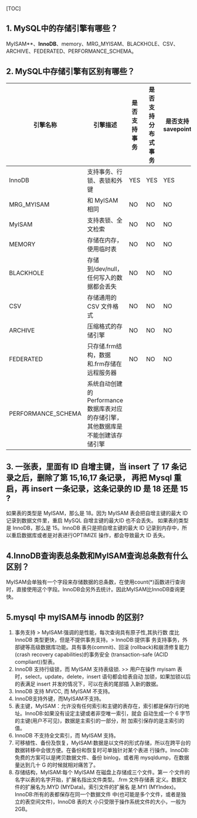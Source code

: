 [TOC]
## 1. MySQL中的存储引擎有哪些？

MyISAM**、**InnoDB**、memory、MRG_MYISAM、BLACKHOLE、CSV、ARCHIVE、FEDERATED、PERFORMANCE_SCHEMA。

## 2. MySQL中存储引擎有区别有哪些？

| 引擎名称 | 引擎描述 | 是否支持事务 | 是否支持分布式事务 | 是否支持 savepoint |
| --- | --- | --- | --- | --- |
| InnoDB | 支持事务、行锁、表锁和外键 | YES | YES | YES |
| MRG_MYISAM | 和 MyISAM相同 | NO | NO | NO |
| MyISAM | 支持表锁、全文检索 | NO | NO | NO |
| MEMORY | 存储在内存，使用临时表 | NO | NO | NO |
| BLACKHOLE | 存储到/dev/null，任何写入的数据都会丢失 | NO | NO | NO |
| CSV | 存储通用的 CSV 文件格式 | NO | NO | NO |
| ARCHIVE | 压缩格式的存储引擎 | NO | NO | NO |
| FEDERATED | 只存储.frm结构，数据和.frm存储在远程服务器 | NO | NO | NO |
| PERFORMANCE_SCHEMA | 系统自动创建的Performance数据库表对应的存储引擎，其他数据库是不能创建该存储引擎 |  |  |  |


## 3. 一张表，里面有 ID 自增主键，当 insert 了 17 条记录之后，删除了第 15,16,17 条记录， 再把 Mysql 重启，再 insert 一条记录，这条记录的 ID 是 18 还是 15 ?

如果表的类型是 MyISAM，那么是 18。因为 MyISAM 表会把自增主键的最大 ID 记录到数据文件里，重启 MySQL 自增主键的最大ID 也不会丢失。
如果表的类型是 InnoDB，那么是 15。InnoDB 表只是把自增主键的最大 ID 记录到内存中，所以重启数据库或者是对表进行OPTIMIZE 操作，都会导致最大 ID 丢失。

## 4.InnoDB查询表总条数和MyISAM查询总条数有什么区别？
MyISAM会单独有一个字段来存储数据的总条数，在使用count(*)函数进行查询时，直接使用这个字段。InnoDB会另外去统计。因此MyISAM比InnoDB查询更快。

## 5.mysql 中 myISAM与 innodb 的区别?

1. 事务支持 > MyISAM:强调的是性能，每次查询具有原子性,其执行数 度比 InnoDB 类型更快，但是不提供事务支持。> InnoDB:提供事 务支持事务，外部键等高级数据库功能。具有事务(commit)、回滚 (rollback)和崩溃修复能力(crash recovery capabilities)的事务安全 (transaction-safe (ACID compliant))型表。
2. InnoDB 支持行级锁，而 MyISAM 支持表级锁. >> 用户在操作 myisam 表时，select，update，delete，insert 语句都会给表自动 加锁，如果加锁以后的表满足 insert 并发的情况下，可以在表的尾部插 入新的数据。
3. InnoDB 支持 MVCC, 而 MyISAM 不支持。
4. InnoDB支持外键，而MyISAM不支持。
5. 表主键，MyISAM：允许没有任何索引和主键的表存在，索引都是保存行的地址。InnoDB:如果没有设定主键或者非空唯一索引，就会 自动生成一个 6 字节的主键(用户不可见)，数据是主索引的一部分，附 加索引保存的是主索引的值。
6. InnoDB 不支持全文索引，而 MyISAM 支持。
7. 可移植性、备份及恢复，MyISAM:数据是以文件的形式存储，所以在跨平台的数据转移中会很方便。在备份和恢复时可单独针对某个表进 行操作。InnoDB:免费的方案可以是拷贝数据文件、备份 binlog，或者用 mysqldump，在数据量达到几十 G 的时候就相对痛苦了。
8. 存储结构，MyISAM:每个 MyISAM 在磁盘上存储成三个文件。第一 个文件的名字以表的名字开始，扩展名指出文件类型。.frm 文件存储表 定义。数据文件的扩展名为.MYD (MYData)。索引文件的扩展名 是.MYI (MYIndex)。InnoDB:所有的表都保存在同一个数据文件 中(也可能是多个文件，或者是独立的表空间文件)，InnoDB 表的大 小只受限于操作系统文件的大小，一般为 2GB。